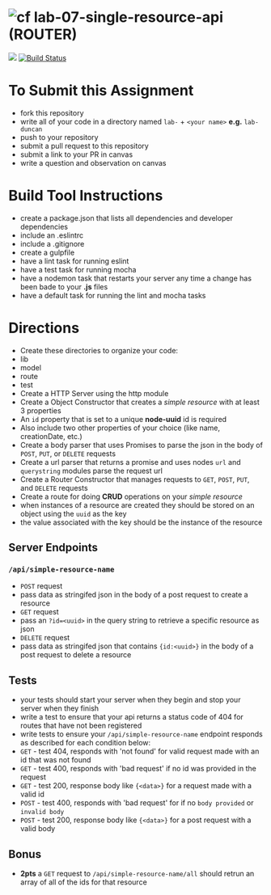 ![cf](https://i.imgur.com/7v5ASc8.png) lab-07-single-resource-api (ROUTER)
======

[![](https://img.shields.io/badge/Issues%3F-Ask%20for%20Help!-55cbe0.svg)](https://github.com/codefellows/seattle-javascript-401n1/issues/new)
[![Build Status](https://travis-ci.org/codefellows-seattle-javascript-401n1/lab-07-single-resource-api.svg?branch=master)](https://travis-ci.org/codefellows-seattle-javascript-401n1/lab-07-single-resource-api)

# To Submit this Assignment
  * fork this repository
  * write all of your code in a directory named `lab-` + `<your name>` **e.g.** `lab-duncan`
  * push to your repository
  * submit a pull request to this repository
  * submit a link to your PR in canvas
  * write a question and observation on canvas

# Build Tool Instructions
* create a package.json that lists all dependencies and developer dependencies
* include an .eslintrc
* include a .gitignore
* create a gulpfile
 * have a lint task for running eslint
 * have a test task for running mocha
 * have a nodemon task that restarts your server any time a change has been bade to your **.js** files
 * have a default task for running the lint and mocha tasks

# Directions
* Create these directories to organize your code: 
 * lib
 * model
 * route
 * test
* Create a HTTP Server using the http module
* Create a Object Constructor that creates a _simple resource_ with at least 3 properties
 * An `id` property that is set to a unique **node-uuid** id is required
 * Also include two other properties of your choice (like name, creationDate, etc.) 
* Create a body parser that uses Promises to parse the json in the body of `POST`, `PUT`, or `DELETE` requests
* Create a url parser that returns a promise and uses nodes `url` and `querystring` modules parse the request url
* Create a Router Constructor that manages requests to `GET`, `POST`, `PUT`, and `DELETE` requests
* Create a route for doing **CRUD** operations on your _simple resource_
 * when instances of a resource are created they should be stored on an object using the `uuid` as the key
 * the value associated with the key should be the instance of the resource

## Server Endpoints
### `/api/simple-resource-name`
* `POST` request
 * pass data as stringifed json in the body of a post request to create a resource
* `GET` request 
 * pass an `?id=<uuid>` in the query string to retrieve a specific resource as json
* `DELETE` request
 * pass data as stringifed json that contains `{id:<uuid>}` in the body of a post request to delete a resource

## Tests 
* your tests should start your server when they begin and stop your server when they finish
* write a test to ensure that your api returns a status code of 404 for routes that have not been registered
* write tests to ensure your `/api/simple-resource-name` endpoint responds as described for each condition below:
 * `GET` - test 404, responds with 'not found' for valid request made with an id that was not found
 * `GET` - test 400, responds with 'bad request' if no id was provided in the request
 * `GET` - test 200, response body like `{<data>}` for a request made with a valid id 
 * `POST` - test 400, responds with 'bad request' for if no `body provided` or `invalid body`
 * `POST` - test 200, response body like  `{<data>}` for a post request with a valid body

## Bonus
* **2pts** a `GET` request to `/api/simple-resource-name/all` should retrun an array of all of the ids for that resource

